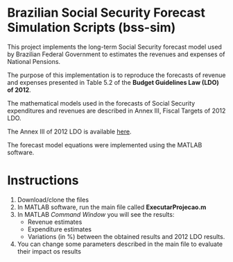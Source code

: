 # Brazilian Social Security Forecast Simulation Scripts (bss-sim)

This project implements the long-term Social Security forecast model used by Brazilian Federal Government to estimates the revenues and expenses of National Pensions. 

The purpose of this implementation is to reproduce the forecasts of revenue and expenses presented in Table 5.2 of the **Budget Guidelines Law (LDO) of 2012**.

The mathematical models used in the forecasts of Social Security expenditures and revenues are described in Annex III, Fiscal Targets of 2012 LDO.

The Annex III of 2012 LDO is available [here](http://www.orcamentofederal.gov.br/orcamentos-anuais/orcamento-2012-1/pldo-2012/3.5_ANEXOIII.5RGPS.pdf).

The forecast model equations were implemented using the MATLAB software.

# Instructions

1. Download/clone the files 
2. In MATLAB software, run the main file called **ExecutarProjecao.m**
3. In MATLAB *Command Window* you will see the results:
    * Revenue estimates
    * Expenditure estimates
    * Variations (in %) between the obtained results and 2012 LDO results.
4. You can change some parameters described in the main file to evaluate their impact os results